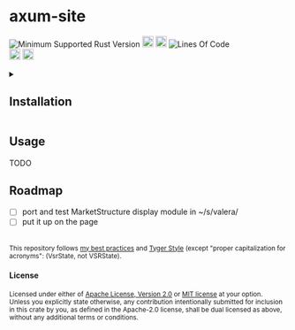 # axum-site
![Minimum Supported Rust Version](https://img.shields.io/badge/nightly-1.85+-ab6000.svg)
[<img alt="crates.io" src="https://img.shields.io/crates/v/PROJECT_NAME_PLACEHOLDER.svg?color=fc8d62&logo=rust" height="20" style=flat-square>](https://crates.io/crates/PROJECT_NAME_PLACEHOLDER)
[<img alt="docs.rs" src="https://img.shields.io/badge/docs.rs-66c2a5?style=for-the-badge&labelColor=555555&logo=docs.rs&style=flat-square" height="20">](https://docs.rs/PROJECT_NAME_PLACEHOLDER)
![Lines Of Code](https://img.shields.io/badge/LoC-658-lightblue)
<br>
[<img alt="ci errors" src="https://img.shields.io/github/actions/workflow/status/valeratrades/rm_engine/errors.yml?branch=master&style=for-the-badge&style=flat-square&label=errors&labelColor=420d09" height="20">](https://github.com/valeratrades/rm_engine/actions?query=branch%3Amaster) <!--NB: Won't find it if repo is private-->
[<img alt="ci warnings" src="https://img.shields.io/github/actions/workflow/status/valeratrades/rm_engine/warnings.yml?branch=master&style=for-the-badge&style=flat-square&label=warnings&labelColor=d16002" height="20">](https://github.com/valeratrades/rm_engine/actions?query=branch%3Amaster) <!--NB: Won't find it if repo is private-->


<!-- markdownlint-disable -->
<details>
  <summary>
    <h2>Installation</h2>
  </summary>
	<pre><code class="language-sh">TODO</code></pre>
</details>
<!-- markdownlint-restore -->

## Usage
TODO

## Roadmap
- [ ] port and test MarketStructure display module in ~/s/valera/
- [ ] put it up on the page

<br>

<sup>
This repository follows <a href="https://github.com/valeratrades/.github/tree/master/best_practices">my best practices</a> and <a href="https://github.com/tigerbeetle/tigerbeetle/blob/main/docs/TIGER_STYLE.md">Tyger Style</a> (except "proper capitalization for acronyms": (VsrState, not VSRState).
</sup>

#### License

<sup>
Licensed under either of <a href="LICENSE-APACHE">Apache License, Version
2.0</a> or <a href="LICENSE-MIT">MIT license</a> at your option.
</sup>

<br>

<sub>
Unless you explicitly state otherwise, any contribution intentionally submitted
for inclusion in this crate by you, as defined in the Apache-2.0 license, shall
be dual licensed as above, without any additional terms or conditions.
</sub>
